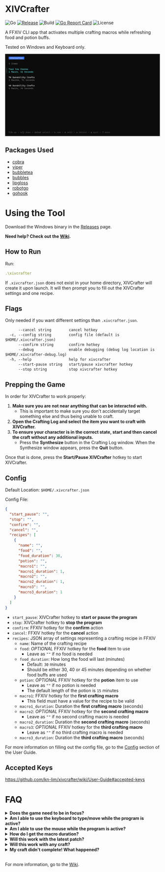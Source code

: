 # XIVCrafter
![Go](https://img.shields.io/github/go-mod/go-version/kn-lim/xivcrafter)
[![Release](https://img.shields.io/github/v/release/kn-lim/xivcrafter)](https://github.com/kn-lim/xivcrafter/releases)
![Build](https://github.com/kn-lim/xivcrafter/actions/workflows/release.yaml/badge.svg)
[![Go Report Card](https://goreportcard.com/badge/github.com/kn-lim/xivcrafter)](https://goreportcard.com/report/github.com/kn-lim/xivcrafter)
![License](https://img.shields.io/github/license/kn-lim/xivcrafter)

A FFXIV CLI app that activates multiple crafting macros while refreshing food and potion buffs.

Tested on Windows and Keyboard only.

<p align="center">
  <img src="https://raw.githubusercontent.com/kn-lim/kn-lim/main/xivcrafter/xivcrafter_ui.gif"></img>
</p>

## Packages Used

- [cobra](https://github.com/spf13/cobra)
- [viper](https://github.com/spf13/viper)
- [bubbletea](https://github.com/charmbracelet/bubbletea)
- [bubbles](https://github.com/charmbracelet/bubbles)
- [lipgloss](https://github.com/charmbracelet/lipgloss)
- [robotgo](https://github.com/go-vgo/robotgo)
- [gohook](https://github.com/robotn/gohook)

# Using the Tool

Download the Windows binary in the [Releases](https://github.com/kn-lim/xivcrafter/releases) page.

**Need help? Check out the [Wiki](https://github.com/kn-lim/xivcrafter/wiki/).**

## How to Run

Run:
```yml
.\xivcrafter
```

If `.xivcrafter.json` does not exist in your home directory, XIVCrafter will create it upon launch. It will then prompt you to fill out the XIVCrafter settings and one recipe.

## Flags

Only needed if you want different settings than `.xivcrafter.json`.

```
      --cancel string        cancel hotkey
  -c, --config string        config file (default is $HOME/.xivcrafter.json)
      --confirm string       confirm hotkey
      --debug                enable debugging (debug log location is $HOME/.xivcrafter-debug.log)
  -h, --help                 help for xivcrafter
      --start-pause string   start/pause xivcrafter hotkey
      --stop string          stop xivcrafter hotkey
```

## Prepping the Game

In order for XIVCrafter to work properly:

1. **Make sure you are not near anything that can be interacted with.**
    - This is important to make sure you don't accidentally target something else and thus being unable to craft.
2. **Open the Crafting Log and select the item you want to craft with XIVCrafter.**
3. **To ensure your character is in the correct state, start and then cancel the craft without any additional inputs.**
    - Press the **Synthesize** button in the Crafting Log window. When the Synthesize window appears, press the **Quit** button.

Once that is done, press the **Start/Pause XIVCrafter** hotkey to start XIVCrafter.

## Config

Default Location: `$HOME/.xivcrafter.json`

Config File:

```json
{
  "start_pause": "",
  "stop": "",
  "confirm": "",
  "cancel": "",
  "recipes": [
    {
      "name": "",
      "food": "",
      "food_duration": 30,
      "potion": "",
      "macro1": "",
      "macro1_duration": 1,
      "macro2": "",
      "macro2_duration": 1,
      "macro3": "",
      "macro3_duration": 1
    }
  ]
}
```

- `start_pause`: XIVCrafter hotkey to **start or pause the program**
- `stop`: XIVCrafter hotkey to **stop the program**
- `confirm`: FFXIV hotkey for the **confirm** action
- `cancel`: FFXIV hotkey for the **cancel** action
- `recipes`: JSON array of settings representing a crafting recipe in FFXIV
  - `name`: Name of the crafting recipe
  - `food`: _OPTIONAL_ FFXIV hotkey for the **food** item to use
    - Leave as `""` if no food is needed
  - `food_duration`: How long the food will last (minutes)
    - Default: `30` minutes
    - Should be either 30, 40 or 45 minutes depending on whether food buffs are used
  - `potion`: _OPTIONAL_ FFXIV hotkey for the **potion** item to use
    - Leave as `""` if no potion is needed
    - The default length of the potion is `15` minutes
  - `macro1`: FFXIV hotkey for the **first crafting macro**
    - This field must have a value for the recipe to be valid
  - `macro1_duration`: Duration the **first crafting macro** (seconds)
  - `macro2`: _OPTIONAL_ FFXIV hotkey for the **second crafting macro**
    - Leave as `""` if no second crafting macro is needed
  - `macro2_duration`: Duration the **second crafting macro** (seconds)
  - `macro3`: _OPTIONAL_ FFXIV hotkey for the **third crafting macro**
    - Leave as `""` if no third crafting macro is needed
  - `macro3_duration`: Duration the **third crafting macro** (seconds)

For more information on filling out the config file, go to the [Config](https://github.com/kn-lim/xivcrafter/wiki/User-Guide#config) section of the User Guide.

## Accepted Keys

https://github.com/kn-lim/xivcrafter/wiki/User-Guide#accepted-keys

# FAQ

<details>
<summary>
<b>Does the game need to be in focus?</b>
</summary>
<p>Yes. Otherwise, whatever program is in focus will receive the inputs.</p>
</details>

<details>
<summary>
<b>Am I able to use the keyboard to type/move while the program is active?</b>
</summary>
<p>No, since XIVCrafter tracks all key presses and may act accordingly to the config provided.</p>
</details>

<details>
<summary>
<b>Am I able to use the mouse while the program is active?</b>
</summary>
<p>No, as it may cause XIVCrafter to malfunction and not start the craft properly.</p>
</details>

<details>
<summary>
<b>How do I get the macro duration?</b>
</summary>
<p>Count all the seconds the macro steps delays for.</p>
<p>General Rule: # of Lines * 3</p>
</details>

<details>
<summary>
<b>Will this work with the latest patch?</b>
</summary>
<p>Unless the <a href="https://github.com/go-vgo/robotgo">robotgo</a> package stops working or FFXIV blocks virtual keyboard inputs, XIVCrafter should work on any patch.</p>
</details>

<details>
<summary>
<b>Will this work with any craft?</b>
</summary>
<p>As long as you are able to start the craft, XIVCrafter will work on any craft.</p>
</details>

<details>
<summary>
<b>My craft didn't complete! What happened?</b>
</summary>
<p>Usually, latency can prevent the keys from being inputted properly to the client. If this happens, cancel the craft manually in-game. Get back into the <a href="#prepping-the-game">initial starting state</a> and wait till XIVCrafter completes the "craft". Make sure to stop any existing crafting macro before XIVCrafter starts a new craft. It should continue without having to reapply food and potion buffs.</p>
<p>You may need to cancel the current active crafting macro in order to get back to the initial starting state. To do that, you will need to interrupt that macro. You can do that by having this as a macro: <code>/e end</code>. By activating that one line macro, it should interrupt any currently running crafting macro to allow you to get back into the initial starting state. </p>
</details>

<br>For more information, go to the [Wiki](https://github.com/kn-lim/xivcrafter/wiki/).

